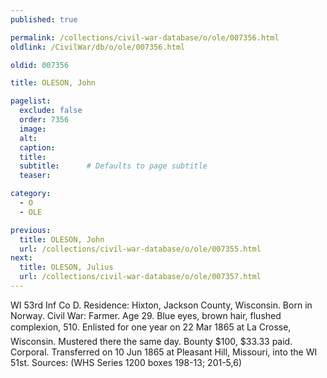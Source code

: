 ```yaml
---
published: true

permalink: /collections/civil-war-database/o/ole/007356.html
oldlink: /CivilWar/db/o/ole/007356.html

oldid: 007356

title: OLESON, John

pagelist:
  exclude: false
  order: 7356
  image: 
  alt:
  caption:
  title:
  subtitle:      # Defaults to page subtitle
  teaser:

category: 
  - O 
  - OLE

previous:
  title: OLESON, John
  url: /collections/civil-war-database/o/ole/007355.html  
next:
  title: OLESON, Julius
  url: /collections/civil-war-database/o/ole/007357.html   
---
```

WI 53rd Inf Co D. Residence: Hixton, Jackson County, Wisconsin. Born in Norway. Civil War: Farmer. Age 29. Blue eyes, brown hair, flushed complexion, 5&#146;10&#148;. Enlisted for one year on 22 Mar 1865 at La Crosse, Wisconsin. Mustered there the same day. Bounty $100, $33.33 paid. Corporal. Transferred on 10 Jun 1865 at Pleasant Hill, Missouri, into the WI 51st. Sources: (WHS Series 1200 boxes 198-13; 201-5,6)